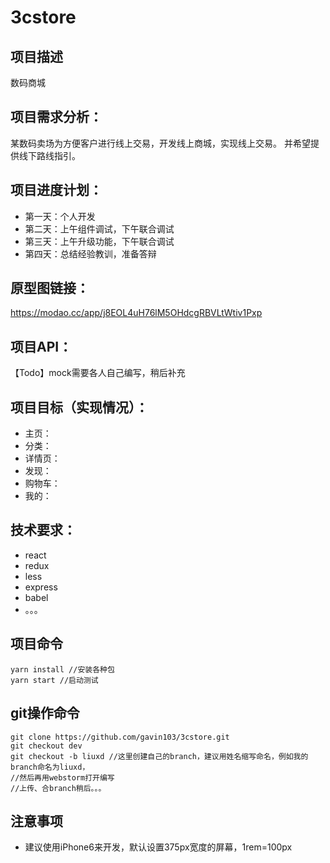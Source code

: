 # 3cstore
## **项目描述**
数码商城

## 项目需求分析：
某数码卖场为方便客户进行线上交易，开发线上商城，实现线上交易。
并希望提供线下路线指引。

## 项目进度计划：
- 第一天：个人开发
- 第二天：上午组件调试，下午联合调试
- 第三天：上午升级功能，下午联合调试
- 第四天：总结经验教训，准备答辩
## 原型图链接：
https://modao.cc/app/j8EOL4uH76lM5OHdcgRBVLtWtiv1Pxp

## 项目API：
【Todo】mock需要各人自己编写，稍后补充

## 项目目标（实现情况）：
- 主页：
- 分类：
- 详情页：
- 发现：
- 购物车：
- 我的：

## 技术要求：
- react
- redux
- less
- express
- babel
- 。。。

## 项目命令
```
yarn install //安装各种包
yarn start //启动测试
```

## git操作命令
```
git clone https://github.com/gavin103/3cstore.git
git checkout dev
git checkout -b liuxd //这里创建自己的branch，建议用姓名缩写命名，例如我的branch命名为liuxd，
//然后再用webstorm打开编写
//上传、合branch稍后。。。
```
## 注意事项
- 建议使用iPhone6来开发，默认设置375px宽度的屏幕，1rem=100px
